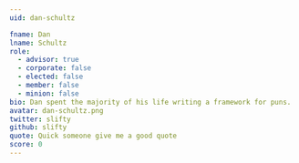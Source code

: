 ```yaml
---
uid: dan-schultz

fname: Dan
lname: Schultz
role:
  - advisor: true
  - corporate: false
  - elected: false
  - member: false
  - minion: false
bio: Dan spent the majority of his life writing a framework for puns.
avatar: dan-schultz.png
twitter: slifty
github: slifty
quote: Quick someone give me a good quote
score: 0
---
```

